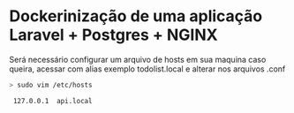 # Dockerinização de uma aplicação Laravel + Postgres + NGINX

Será necessário configurar um arquivo de hosts em sua maquina caso queira, acessar com alias exemplo todolist.local e alterar nos arquivos .conf

```sh
> sudo vim /etc/hosts
```

```sh
 127.0.0.1  api.local
```
